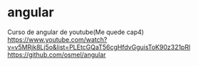 # angular

Curso de angular de youtube(Me quede cap4)
https://www.youtube.com/watch?v=v5MRjk8Lj5o&list=PLEtcGQaT56cgHfdvGguisToK90z321pRl
https://github.com/osmel/angular